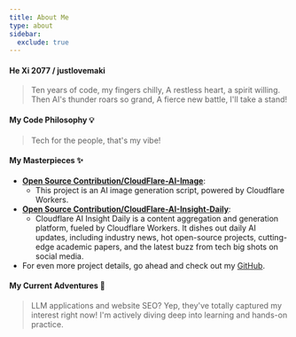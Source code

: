 ```yaml
---
title: About Me
type: about
sidebar:
  exclude: true
---
```

#### He Xi 2077 / justlovemaki

> Ten years of code, my fingers chilly,
> A restless heart, a spirit willing.
> Then AI's thunder roars so grand,
> A fierce new battle, I'll take a stand!

#### My Code Philosophy 💡

> Tech for the people, that's my vibe!

#### My Masterpieces ✨

*   **[Open Source Contribution/CloudFlare-AI-Image](https://github.com/justlovemaki/CloudFlare-AI-Image)**:
    *   This project is an AI image generation script, powered by Cloudflare Workers.
*   **[Open Source Contribution/CloudFlare-AI-Insight-Daily](https://github.com/justlovemaki/CloudFlare-AI-Insight-Daily)**:
    *   Cloudflare AI Insight Daily is a content aggregation and generation platform, fueled by Cloudflare Workers. It dishes out daily AI updates, including industry news, hot open-source projects, cutting-edge academic papers, and the latest buzz from tech big shots on social media.
*   For even more project details, go ahead and check out my [GitHub](https://github.com/justlovemaki).

#### My Current Adventures 🌱

> LLM applications and website SEO? Yep, they've totally captured my interest right now! I'm actively diving deep into learning and hands-on practice.
